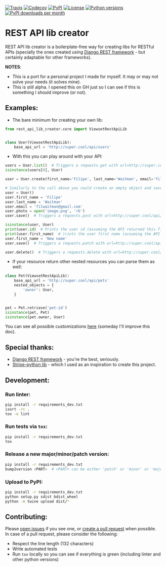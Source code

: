 [![Travis](https://travis-ci.com/filwaitman/rest-api-lib-creator.svg?branch=master)](https://travis-ci.com/filwaitman/rest-api-lib-creator)
[![Codecov](https://codecov.io/gh/filwaitman/rest-api-lib-creator/branch/master/graph/badge.svg)](https://codecov.io/gh/filwaitman/rest-api-lib-creator)
[![PyPI](https://img.shields.io/pypi/v/rest-api-lib-creator.svg)](https://pypi.python.org/pypi/rest-api-lib-creator/)
[![License](https://img.shields.io/pypi/l/rest-api-lib-creator.svg)](https://pypi.python.org/pypi/rest-api-lib-creator/)
[![Python versions](https://img.shields.io/pypi/pyversions/rest-api-lib-creator.svg)](https://pypi.python.org/pypi/rest-api-lib-creator/)
[![PyPI downloads per month](https://img.shields.io/pypi/dm/rest-api-lib-creator.svg)](https://pypi.python.org/pypi/rest-api-lib-creator/)


# REST API lib creator

REST API lib creator is a boilerplate-free way for creating libs for RESTful APIs (specially the ones created using [Django REST framework](https://github.com/encode/django-rest-framework) - but certainly adaptable for other frameworks).

**NOTES**:
* This is a port for a personal project I made for myself. It may or may not solve your needs (it solves mine).
* This is still alpha. I opened this on GH just so I can see if this is something I should improve (or not).


## Examples:

* The bare minimum for creating your own lib:
```python
from rest_api_lib_creator.core import ViewsetRestApiLib


class User(ViewsetRestApiLib):
    base_api_url = 'http://super.cool/api/users'
```

* With this you can play around with your API:
```python
users = User.list()  # Triggers a requests.get with url=http://super.cool/api/users
isinstance(users[0], User)

user = User.create(first_name='Filipe', last_name='Waitman', email='filwaitman@gmail.com', photo=open('image.png', 'rb'))  # Triggers a requests.post with url=http://super.cool/api/users and data={'first_name': 'Filipe', 'last_name': 'Waitman', 'email': 'filwaitman@gmail.com'} and files={'photo': <file binary content>}

# Similarly to the call above you could create an empty object and save it:
user = User()
user.first_name = 'Filipe'
user.last_name = 'Waitman'
user.email = 'filwaitman@gmail.com'
user.photo = open('image.png', 'rb')
user.save()  # Triggers a requests.post with url=http://super.cool/api/users and data={'first_name': 'Filipe', 'last_name': 'Waitman', 'email': 'filwaitman@gmail.com'} and files={'photo': <file binary content>}

isinstance(user, User)
print(user.id)  # Prints the user id (assuming the API returned this field)
print(user.first_name)  # )rints the user first name (assuming the API returned this field)
user.first_name = 'New name'
user.save()  # Triggers a requests.patch with url=http://super.cool/api/users/<user-id> and data={'first_name': 'New name'}

user.delete()  # Triggers a requests.delete with url=http://super.cool/api/users/<user-id>
```

* If your resource return other nested resources you can parse them as well:
```python
class Pet(ViewsetRestApiLib):
    base_api_url = 'http://super.cool/api/pets'
    nested_objects = {
        'owner': User,
    }


pet = Pet.retrieve('pet-id')
isinstance(pet, Pet)
isinstance(pet.owner, User)
```

You can see all possible customizations [here](https://github.com/filwaitman/rest-api-lib-creator/blob/master/rest_api_lib_creator/core.py#L10-L30) (someday I'll improve this doc).

## Special thanks:

* [Django REST framework](https://github.com/encode/django-rest-framework) - you're the best, seriously.
* [Stripe-python lib](https://github.com/stripe/stripe-python) - which I used as an inspiration to create this project.


## Development:

### Run linter:
```bash
pip install -r requirements_dev.txt
isort -rc .
tox -e lint
```

### Run tests via `tox`:
```bash
pip install -r requirements_dev.txt
tox
```

### Release a new major/minor/patch version:
```bash
pip install -r requirements_dev.txt
bump2version <PART>  # <PART> can be either 'patch' or 'minor' or 'major'
```

### Upload to PyPI:
```bash
pip install -r requirements_dev.txt
python setup.py sdist bdist_wheel
python -m twine upload dist/*
```

## Contributing:

Please [open issues](https://github.com/filwaitman/rest-api-lib-creator/issues) if you see one, or [create a pull request](https://github.com/filwaitman/rest-api-lib-creator/pulls) when possible.
In case of a pull request, please consider the following:
- Respect the line length (132 characters)
- Write automated tests
- Run `tox` locally so you can see if everything is green (including linter and other python versions)
